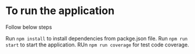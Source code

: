 # To run the application

Follow below steps

Run ```npm install``` to install dependencies from packge.json file.
Run ```npm run start``` to start the application.
RUn ```npm run coverage``` for test code coverage.
